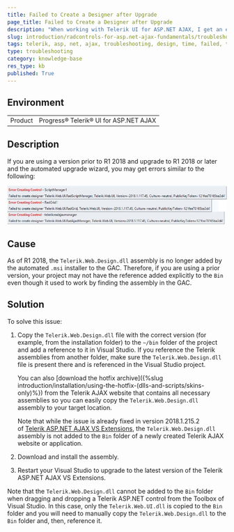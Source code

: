 ```yaml
---
title: Failed to Create a Designer after Upgrade
page_title: Failed to Create a Designer after Upgrade
description: "When working with Telerik UI for ASP.NET AJAX, I get an error that the system failed to create a designer after an upgrade."
slug: introduction/radcontrols-for-asp.net-ajax-fundamentals/troubleshooting/design-time-troubleshooting
tags: telerik, asp, net, ajax, troubleshooting, design, time, failed, to, create, designer, after, upgrade, error
type: troubleshooting
category: knowledge-base
res_type: kb
published: True
---
```


## Environment

<table>
	<tbody>
		<tr>
			<td>Product</td>
			<td>Progress® Telerik® UI for ASP.NET AJAX</td>
		</tr>
	</tbody>
</table>

## Description

If you are using a version prior to R1 2018 and upgrade to R1 2018 or later and the automated upgrade wizard, you may get errors similar to the following:

![Error Creating Control Failed To Create Designer](images/failed-to-create-designer-r1-2018.jpg)

## Cause

As of R1 2018, the `Telerik.Web.Design.dll` assembly is no longer added by the automated `.msi` installer to the GAC. Therefore, if you are using a prior version, your project may not have the reference added explicitly to the `Bin` even though it used to work by finding the assembly in the GAC.

## Solution

To solve this issue:

1. Copy the `Telerik.Web.Design.dll` file with the correct version (for example, from the installation folder) to the `~/bin` folder of the project and add a reference to it in Visual Studio. If you reference the Telerik assemblies from another folder, make sure the `Telerik.Web.Design.dll` file is present there and is referenced in the Visual Studio project.

	You can also [download the hotfix archive]({%slug introduction/installation/using-the-hotfix-(dlls-and-scripts/skins-only)%}) from the Telerik AJAX website that contains all necessary assemblies so you can easily copy the `Telerik.Web.Design.dll` assembly to your target location.

	Note that while the issue is already fixed in version 2018.1.215.2 of [Telerik ASP.NET AJAX VS Extensions](https://marketplace.visualstudio.com/items?itemName=TelerikInc.TelerikASPNETAJAXVSExtensions), the `Telerik.Web.Design.dll` assembly is not added to the `Bin` folder of a newly created Telerik AJAX website or application. 

1. Download and install the assembly.

1. Restart your Visual Studio to upgrade to the latest version of the Telerik ASP.NET AJAX VS Extensions.

Note that the `Telerik.Web.Design.dll` cannot be added to the `Bin` folder when dragging and dropping a Telerik ASP.NET control from the Toolbox of Visual Studio. In this case, only the `Telerik.Web.UI.dll` is copied to the `Bin` folder and you will need to manually copy the `Telerik.Web.Design.dll` to the `Bin` folder and, then, reference it.
